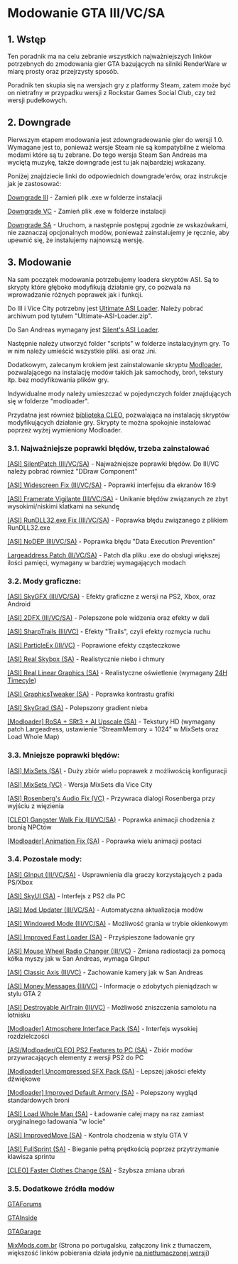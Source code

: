 # Modowanie GTA III/VC/SA

## 1. Wstęp

Ten poradnik ma na celu zebranie wszystkich najważniejszych linków potrzebnych do zmodowania gier GTA bazujących na silniki RenderWare w miarę prosty oraz przejrzysty sposób.

Poradnik ten skupia się na wersjach gry z platformy Steam, zatem może być on nietrafny w przypadku wersji z Rockstar Games Social Club, czy też wersji pudełkowych.
## 2. Downgrade

Pierwszym etapem modowania jest zdowngradeowanie gier do wersji 1.0. Wymagane jest to, ponieważ wersje Steam nie są kompatybilne z wieloma modami które są tu zebrane. Do tego wersja Steam San Andreas ma wyciętą muzykę, także downgrade jest tu jak najbardziej wskazany.

Poniżej znajdziecie linki do odpowiednich downgrade'erów, oraz instrukcje jak je zastosować:

[Downgrade III](exe/gta3.exe?raw=true) - Zamień plik .exe w folderze instalacji

[Downgrade VC](exe/gta-vc.exe?raw=true) - Zamień plik .exe w folderze instalacji

[Downgrade SA](https://services.rockstarnexus.com/sadowngrade/latest.exe) - Uruchom, a następnie postępuj zgodnie ze wskazówkami, nie zaznaczaj opcjonalnych modów, ponieważ zainstalujemy je ręcznie, aby upewnić się, że instalujemy najnowszą wersję.

## 3. Modowanie

Na sam początek modowania potrzebujemy loadera skryptów ASI. Są to skrypty które głęboko modyfikują działanie gry, co pozwala na wprowadzanie różnych poprawek jak i funkcji.

Do III i Vice City potrzebny jest [Ultimate ASI Loader](https://github.com/ThirteenAG/Ultimate-ASI-Loader/releases/). Należy pobrać archiwum pod tytułem "Ultimate-ASI-Loader.zip".

Do San Andreas wymagany jest [Silent's ASI Loader](https://www.gtagarage.com/mods/show.php?id=21709).

Następnie należy utworzyć folder "scripts" w folderze instalacyjnym gry. To w nim należy umieścić wszystkie pliki. asi oraz .ini.

Dodatkowym, zalecanym krokiem jest zainstalowanie skryptu [Modloader](https://github.com/thelink2012/modloader/releases), pozwalającego na instalację modów takich jak samochody, broń, tekstury itp. bez modyfikowania plików gry.

Indywidualne mody należy umieszczać w pojedynczych folder znajdujących się w folderze "modloader".

Przydatna jest również [biblioteka CLEO](https://cleo.li/), pozwalająca na instalację skryptów modyfikujących działanie gry. Skrypty te można spokojnie instalować poprzez wyżej wymieniony Modloader.

### 3.1. Najważniejsze poprawki błędów, trzeba zainstalować

[[ASI] SilentPatch (III/VC/SA)](https://gtaforums.com/topic/669045-silentpatch/) - Najważniejsze poprawki błędów. Do III/VC należy pobrać również "DDraw Component"

[[ASI] Widescreen Fix (III/VC/SA)](https://thirteenag.github.io/wfp) - Poprawki interfejsu dla ekranów 16:9

[[ASI] Framerate Vigilante (III/VC/SA)](https://www.mixmods.com.br/2019/06/framerate-vigilante.html) - Unikanie błędów związanych ze zbyt wysokimi/niskimi klatkami na sekundę

[[ASI] RunDLL32.exe Fix (III/VC/SA)](https://www.mixmods.com.br/2016/02/rundll32exe-fix-corrigir-jogo-nao-abrindo.html) - Poprawka błędu związanego z plikiem RunDLL32.exe

[[ASI] NoDEP (III/VC/SA)](https://www.mixmods.com.br/2015/03/nodep-desativar-dep.html) - Poprawka błędu "Data Execution Prevention"

[Largeaddress Patch (II/VC/SA)](https://www.mixmods.com.br/2016/09/largeaddress-reconhecer-4-gb-ram.html) - Patch dla pliku .exe do obsługi większej ilości pamięci, wymagany w bardziej wymagających modach

### 3.2. Mody graficzne:

[[ASI] SkyGFX (III/VC/SA)](https://gtaforums.com/topic/750681-skygfx-ps2-xbox-and-mobile-graphics-for-pc/) - Efekty graficzne z wersji na PS2, Xbox, oraz Android

[[ASI] 2DFX (III/VC/SA)](https://thirteenag.github.io/p2dfx) - Polepszone pole widzenia oraz efekty w dali

[[ASI] SharpTrails (III/VC)](https://gtaforums.com/topic/819550-sharptrails/) - Efekty "Trails", czyli efekty rozmycia ruchu

[[ASI] ParticleEx (III/VC)](https://gtaforums.com/topic/913903-particleex/) - Poprawione efekty cząsteczkowe

[[ASI] Real Skybox (SA)](https://www.mixmods.com.br/2020/06/real-skybox-ceu-realista.html) - Realistycznie niebo i chmury

[[ASI] Real Linear Graphics (SA)](https://www.mixmods.com.br/2019/05/real-linear-graphics.html) - Realistyczne oświetlenie (wymagany [24H Timecyle](https://www.mixmods.com.br/2017/08/24h-timecycle-timecycdat-de-24-horas.html))

[[ASI] GraphicsTweaker (SA)](https://www.mixmods.com.br/2020/06/graphicstweaker-melhorar-graficos.html) - Poprawka kontrastu grafiki

[[ASI] SkyGrad (SA)](https://www.mixmods.com.br/2015/03/sky-gradient-fix-corrigir-linhas.html) - Polepszony gradient nieba

[[Modloader] RoSA + SRt3 + AI Upscale (SA)](https://www.mixmods.com.br/2020/04/rosa-srt3-ai-upscale-pack-texturas-hd.html) - Tekstury HD (wymagany patch Largeadress, ustawienie "StreamMemory = 1024" w MixSets oraz Load  Whole Map)

### 3.3. Mniejsze poprawki błędów:

[[ASI] MixSets (SA)](https://www.mixmods.com.br/2019/08/mod-mixsets.html) - Duży zbiór wielu poprawek z możliwością konfiguracji

[[ASI] MixSets (VC)](https://www.mixmods.com.br/2019/02/VC-MixSets.html) - Wersja MixSets dla Vice City

[[ASI] Rosenberg's Audio Fix (VC)](https://www.gtagarage.com/mods/show.php?id=22234) - Przywraca dialogi Rosenberga przy wyjściu z więzienia

[[CLEO] Gangster Walk Fix (III/VC/SA)](https://www.mixmods.com.br/2019/02/gangster-walk-fix.html) - Poprawka animacji chodzenia z bronią NPCtów

[[Modloader] Animation Fix (SA)](https://www.mixmods.com.br/2017/10/animation-fix-corrigir-bugs-de-animacoes.html) - Poprawka wielu animacji postaci
### 3.4. Pozostałe mody:

[[ASI] GInput (III/VC/SA)](https://gtaforums.com/topic/562765-ginput/) - Usprawnienia dla graczy korzystających z pada PS/Xbox

[[ASI] SkyUI (SA)](https://gtaforums.com/topic/899738-skyui/) - Interfejs z PS2 dla PC

[[ASI] Mod Updater (III/VC/SA)](https://github.com/ThirteenAG/modupdater/releases) - Automatyczna aktualizacja modów

[[ASI] Windowed Mode (III/VC/SA)](https://github.com/ThirteenAG/III.VC.SA.WindowedMode/releases) - Możliwość grania w trybie okienkowym

[[ASI] Improved Fast Loader (SA)](https://gtaforums.com/topic/686694-improved-fast-loader/) - Przyśpieszone ładowanie gry

[[ASI] Mouse Wheel Radio Changer (III/VC)](https://www.gtagarage.com/mods/show.php?id=22492) - Zmiana radiostacji za pomocą kółka myszy jak w San Andreas, wymaga GInput

[[ASI] Classic Axis (III/VC)](https://gtaforums.com/topic/896122-classic-axis-visual-camera-improvements/) - Zachowanie kamery jak w San Andreas

[[ASI] Money Messages (III/VC)](https://www.gtagarage.com/mods/show.php?id=26361) - Informacje o zdobytych pieniądzach w stylu GTA 2

[[ASI] Destroyable AirTrain (III/VC)](https://www.gtagarage.com/mods/show.php?id=26526) - Możliwość zniszczenia samolotu na lotnisku


[[Modloader] Atmosphere Interface Pack (SA)](https://sharemods.com/afu7eik3tmzj/Atmosphere_Interface_Pack.7z.html) - Interfejs wysokiej rozdzielczości

[[ASI/Modloader/CLEO] PS2 Features to PC (SA)](https://gtaforums.com/topic/749193-san-andreas-ps2-features-to-pc/) - Zbiór modów przywracających elementy z wersji PS2 do PC

[[Modloader] Uncompressed SFX Pack (SA)](https://www.mixmods.com.br/2020/07/Uncompressed-SFX%20Pack.html) - Lepszej jakości efekty dźwiękowe

[[Modloader] Improved Default Armory (SA)](https://www.mixmods.com.br/2019/08/remastered-weapons-armas-melhoradas.html) - Polepszony wygląd standardowych broni

[[ASI] Load Whole Map (SA)](https://www.mixmods.com.br/2016/03/load-whole-map-carregar-todo-o-mapa.html) - Ładowanie całej mapy na raz zamiast oryginalnego ładowania "w locie"

[[ASI] ImprovedMove (SA)](https://www.mixmods.com.br/2019/10/Improved-Move.html) - Kontrola chodzenia w stylu GTA V

[[ASI] FullSprint (SA)](https://www.mixmods.com.br/2019/10/sprinthook.html) - Bieganie pełną prędkością poprzez przytrzymanie klawisza sprintu

[[CLEO] Faster Clothes Change (SA)](https://www.mixmods.com.br/2020/08/faster-clothes-changes-trocar-de-roupa.html) - Szybsza zmiana ubrań

### 3.5. Dodatkowe źródła modów

[GTAForums](https://gtaforums.com/forum/311-mod-showroom/)

[GTAInside](https://gtaforums.com/forum/311-mod-showroom/)

[GTAGarage](https://www.gtagarage.com/mods/index.php) 

[MixMods.com.br](https://translate.google.com/translate?hl=&sl=pt&tl=en&u=https%3A%2F%2Fwww.mixmods.com.br%2F) (Strona po portugalsku, załączony link z tłumaczem, większość linków pobierania działa jedynie [na nietłumaczonej wersji](https://www.mixmods.com.br/))
